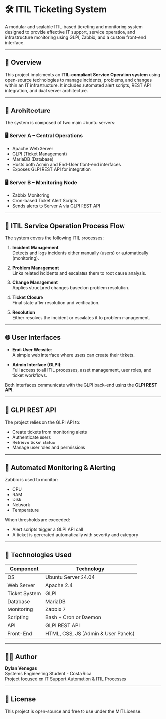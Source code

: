 # 🛠️ ITIL Ticketing System

A modular and scalable ITIL-based ticketing and monitoring system designed to provide effective IT support, service operation, and infrastructure monitoring using GLPI, Zabbix, and a custom front-end interface.

---

## 📌 Overview

This project implements an **ITIL-compliant Service Operation system** using open-source technologies to manage incidents, problems, and changes within an IT infrastructure. It includes automated alert scripts, REST API integration, and dual server architecture.

---

## 🧱 Architecture

The system is composed of two main Ubuntu servers:

### 🖥️ Server A – Central Operations
- Apache Web Server
- GLPI (Ticket Management)
- MariaDB (Database)
- Hosts both Admin and End-User front-end interfaces
- Exposes GLPI REST API for integration

### 🖥️ Server B – Monitoring Node
- Zabbix Monitoring
- Cron-based Ticket Alert Scripts
- Sends alerts to Server A via GLPI REST API

---

## 🔁 ITIL Service Operation Process Flow

The system covers the following ITIL processes:

1. **Incident Management**  
   Detects and logs incidents either manually (users) or automatically (monitoring).
   
2. **Problem Management**  
   Links related incidents and escalates them to root cause analysis.
   
3. **Change Management**  
   Applies structured changes based on problem resolution.
   
4. **Ticket Closure**  
   Final state after resolution and verification.
   
5. **Resolution**  
   Either resolves the incident or escalates it to problem management.

---

## 🌐 User Interfaces

- **End-User Website**:  
  A simple web interface where users can create their tickets.
  
- **Admin Interface (GLPI)**:  
  Full access to all ITIL processes, asset management, user roles, and ticket workflows.

Both interfaces communicate with the GLPI back-end using the **GLPI REST API**.

---

## 🔗 GLPI REST API

The project relies on the GLPI API to:
- Create tickets from monitoring alerts
- Authenticate users
- Retrieve ticket status
- Manage user roles and permissions

---

## 🚨 Automated Monitoring & Alerting

Zabbix is used to monitor:
- CPU
- RAM
- Disk
- Network
- Temperature

When thresholds are exceeded:
- Alert scripts trigger a GLPI API call
- A ticket is generated automatically with severity and category

---

## 🧪 Technologies Used

| Component     | Technology       |
|---------------|------------------|
| OS            | Ubuntu Server 24.04 |
| Web Server    | Apache 2.4       |
| Ticket System | GLPI             |
| Database      | MariaDB          |
| Monitoring    | Zabbix 7         |
| Scripting     | Bash + Cron or Daemon    |
| API           | GLPI REST API    |
| Front-End     | HTML, CSS, JS (Admin & User Panels) |

---

## 🧑‍💻 Author

**Dylan Venegas**  
Systems Engineering Student - Costa Rica  
Project focused on IT Support Automation & ITIL Processes

---

## 📌 License

This project is open-source and free to use under the MIT License.

